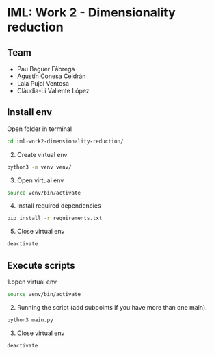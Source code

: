 # IML: Work 2 - Dimensionality reduction

## Team
* Pau Baguer Fàbrega
* Agustín Conesa Celdrán
* Laia Pujol Ventosa
* Clàudia-Li Valiente López

## Install env
Open folder in terminal
```bash
cd iml-work2-dimensionality-reduction/
```
2. Create virtual env
```bash
python3 -m venv venv/
```
3. Open virtual env
```bash
source venv/bin/activate
```
4. Install required dependencies
```bash
pip install -r requirements.txt
```
5. Close virtual env
```bash
deactivate
```

## Execute scripts
1.open virtual env
```bash
source venv/bin/activate
```
2. Running the script (add subpoints if you have more than one main).
 ```bash
 python3 main.py
 ```

3. Close virtual env
```bash
deactivate
```
